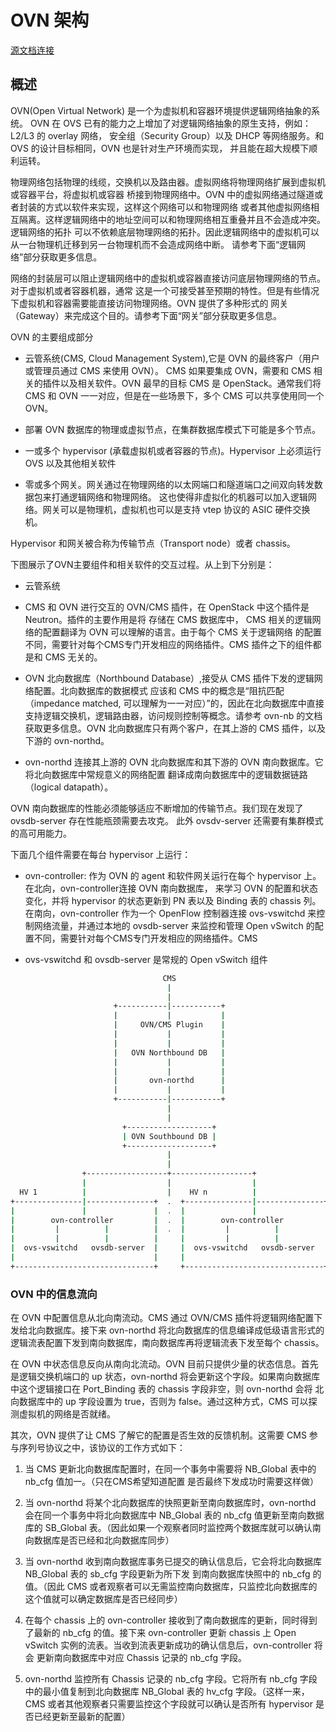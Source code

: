 # OVN 架构

[源文档连接](https://github.com/ovn-org/ovn/blob/master/ovn-architecture.7.xml)

## 概述

OVN(Open Virtual Network) 是一个为虚拟机和容器环境提供逻辑网络抽象的系统。
OVN 在 OVS 已有的能力之上增加了对逻辑网络抽象的原生支持，例如：L2/L3 的 overlay 网络，
安全组（Security Group）以及 DHCP 等网络服务。和 OVS 的设计目标相同，OVN 也是针对生产环境而实现，
并且能在超大规模下顺利运转。

物理网络包括物理的线缆，交换机以及路由器。虚拟网络将物理网络扩展到虚拟机或容器平台，将虚拟机或容器
桥接到物理网络中。OVN 中的虚拟网络通过隧道或者封装的方式以软件来实现，这样这个网络可以和物理网络
或者其他虚拟网络相互隔离。这样逻辑网络中的地址空间可以和物理网络相互重叠并且不会造成冲突。逻辑网络的拓扑
可以不依赖底层物理网络的拓扑。因此逻辑网络中的虚拟机可以从一台物理机迁移到另一台物理机而不会造成网络中断。
请参考下面“逻辑网络”部分获取更多信息。

网络的封装层可以阻止逻辑网络中的虚拟机或容器直接访问底层物理网络的节点。对于虚拟机或者容器机器，通常
这是一个可接受甚至预期的特性。但是有些情况下虚拟机和容器需要能直接访问物理网络。OVN 提供了多种形式的
网关（Gateway）来完成这个目的。请参考下面“网关”部分获取更多信息。


OVN 的主要组成部分

- 云管系统(CMS, Cloud Management System),它是 OVN 的最终客户（用户或管理员通过 CMS 来使用 OVN）。
CMS 如果要集成 OVN，需要和 CMS 相关的插件以及相关软件。OVN 最早的目标 CMS 是 OpenStack。通常我们将 CMS 和 OVN 一一对应，但是在一些场景下，多个 CMS 可以共享使用同一个 OVN。

- 部署 OVN 数据库的物理或虚拟节点，在集群数据库模式下可能是多个节点。

- 一或多个 hypervisor (承载虚拟机或者容器的节点)。Hypervisor 上必须运行 OVS 以及其他相关软件

- 零或多个网关。网关通过在物理网络的以太网端口和隧道端口之间双向转发数据包来打通逻辑网络和物理网络。
这也使得非虚拟化的机器可以加入逻辑网络。网关可以是物理机，虚拟机也可以是支持 vtep 协议的 ASIC 硬件交换机。

Hypervisor 和网关被合称为传输节点（Transport node）或者 chassis。

下图展示了OVN主要组件和相关软件的交互过程。从上到下分别是：

- 云管系统
- CMS 和 OVN 进行交互的 OVN/CMS 插件，在 OpenStack 中这个插件是 Neutron。插件的主要作用是将
存储在 CMS 数据库中， CMS 相关的逻辑网络的配置翻译为 OVN 可以理解的语言。由于每个 CMS 关于逻辑网络
的配置不同，需要针对每个CMS专门开发相应的网络插件。CMS 插件之下的组件都是和 CMS 无关的。

- OVN 北向数据库（Northbound Database）,接受从 CMS 插件下发的逻辑网络配置。北向数据库的数据模式
应该和 CMS 中的概念是“阻抗匹配（impedance matched, 可以理解为一一对应）”的，因此在北向数据库中直接
支持逻辑交换机，逻辑路由器，访问规则控制等概念。请参考 ovn-nb 的文档获取更多信息。OVN 北向数据库只有两个客户，在其上游的 CMS 插件，以及下游的 ovn-northd。

- ovn-northd 连接其上游的 OVN 北向数据库和其下游的 OVN 南向数据库。它将北向数据库中常规意义的网络配置
翻译成南向数据库中的逻辑数据链路（logical datapath）。

OVN 南向数据库的性能必须能够适应不断增加的传输节点。我们现在发现了 ovsdb-server 存在性能瓶颈需要去攻克。
此外 ovsdv-server 还需要有集群模式的高可用能力。

下面几个组件需要在每台 hypervisor 上运行：

- ovn-controller: 作为 OVN 的 agent 和软件网关运行在每个 hypervisor 上。在北向，ovn-controller连接 OVN 南向数据库，
来学习 OVN 的配置和状态变化，并将 hypervisor 的状态更新到 PN 表以及 Binding 表的 chassis 列。在南向，ovn-controller 
作为一个 OpenFlow 控制器连接 ovs-vswitchd 来控制网络流量，并通过本地的 ovsdb-server 来监控和管理 Open vSwitch 的配置不同，需要针对每个CMS专门开发相应的网络插件。CMS

- ovs-vswitchd 和 ovsdb-server 是常规的 Open vSwitch 组件

```bash
                                  CMS
                                   |
                                   |
                       +-----------|-----------+
                       |           |           |
                       |     OVN/CMS Plugin    |
                       |           |           |
                       |           |           |
                       |   OVN Northbound DB   |
                       |           |           |
                       |           |           |
                       |       ovn-northd      |
                       |           |           |
                       +-----------|-----------+
                                   |
                                   |
                         +-------------------+
                         | OVN Southbound DB |
                         +-------------------+
                                   |
                                   |
                +------------------+------------------+
                |                  |                  |
  HV 1          |                  |    HV n          |
+---------------|---------------+  .  +---------------|---------------+
|               |               |  .  |               |               |
|        ovn-controller         |  .  |        ovn-controller         |
|         |          |          |  .  |         |          |          |
|         |          |          |     |         |          |          |
|  ovs-vswitchd   ovsdb-server  |     |  ovs-vswitchd   ovsdb-server  |
|                               |     |                               |
+-------------------------------+     +-------------------------------+
```

### OVN 中的信息流向

在 OVN 中配置信息从北向南流动。CMS 通过 OVN/CMS 插件将逻辑网络配置下发给北向数据库。接下来 ovn-northd 
将北向数据库的信息编译成低级语言形式的逻辑流表配置下发到南向数据库，南向数据库再将逻辑流表下发至每个 chassis。

在 OVN 中状态信息反向从南向北流动。OVN 目前只提供少量的状态信息。首先是逻辑交换机端口的 up 状态，ovn-northd
将会更新这个字段。如果南向数据库中这个逻辑接口在 Port_Binding 表的 chassis 字段非空，则 ovn-northd 会将
北向数据库中的 up 字段设置为 true，否则为 false。通过这种方式，CMS 可以探测虚拟机的网络是否就绪。

其次，OVN 提供了让 CMS 了解它的配置是否生效的反馈机制。这需要 CMS 参与序列号协议之中，该协议的工作方式如下：

1. 当 CMS 更新北向数据库配置时，在同一个事务中需要将 NB_Global 表中的 nb_cfg 值加一。（只在CMS希望知道配置
是否最终下发成功时需要这样做）

2. 当 ovn-northd 将某个北向数据库的快照更新至南向数据库时，ovn-northd 会在同一个事务中将北向数据库中 NB_Global 表的 nb_cfg
值更新至南向数据库的 SB_Global 表。（因此如果一个观察者同时监控两个数据库就可以确认南向数据库是否已经和北向数据库同步）

3. 当 ovn-northd 收到南向数据库事务已提交的确认信息后，它会将北向数据库 NB_Global 表的 sb_cfg 字段更新为所下发
到南向数据库快照中的 nb_cfg 的值。（因此 CMS 或者观察者可以无需监控南向数据库，只监控北向数据库的这个值就可以确定数据库是否已经同步）

4. 在每个 chassis 上的 ovn-controller 接收到了南向数据库的更新，同时得到了最新的 nb_cfg 的值。接下来
ovn-controller 更新 chassis 上 Open vSwitch 实例的流表。当收到流表更新成功的确认信息后，ovn-controller 将会
更新南向数据库中对应 Chassis 记录的 nb_cfg 字段。

5. ovn-northd 监控所有 Chassis 记录的 nb_cfg 字段。它将所有 nb_cfg 字段中的最小值复制到北向数据库 NB_Global
表的 hv_cfg 字段。（这样一来，CMS 或者其他观察者只需要监控这个字段就可以确认是否所有 hypervisor 是否已经更新至最新的配置）

  
